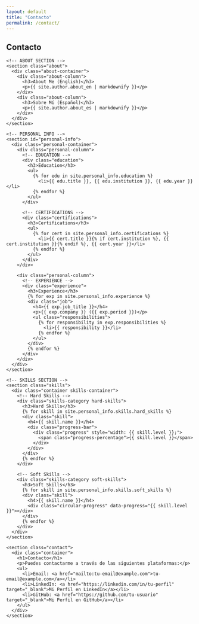 ```yaml
---
layout: default
title: "Contacto"
permalink: /contact/
---
```


<section class="contact-section">
  <div class="container">
    <h1>Contacto</h1>
    <!-- Aquí vamos a incluir la sección About y Personal Info -->

    <!-- ABOUT SECTION -->
    <section class="about">
      <div class="about-container">
        <div class="about-column">
          <h3>About Me (English)</h3>
          <p>{{ site.author.about_en | markdownify }}</p>
        </div>
        <div class="about-column">
          <h3>Sobre Mí (Español)</h3>
          <p>{{ site.author.about_es | markdownify }}</p>
        </div>
      </div>
    </section>

    <!-- PERSONAL INFO -->
    <section id="personal-info">
      <div class="personal-container">
        <div class="personal-column">
          <!-- EDUCATION -->
          <div class="education">
            <h3>Education</h3>
            <ul>
              {% for edu in site.personal_info.education %}
                <li>{{ edu.title }}, {{ edu.institution }}, {{ edu.year }}</li>
              {% endfor %}
            </ul>
          </div>

          <!-- CERTIFICATIONS -->
          <div class="certifications">
            <h3>Certifications</h3>
            <ul>
              {% for cert in site.personal_info.certifications %}
                <li>{{ cert.title }}{% if cert.institution %}, {{ cert.institution }}{% endif %}, {{ cert.year }}</li>
              {% endfor %}
            </ul>
          </div>
        </div>

        <div class="personal-column">
          <!-- EXPERIENCE -->
          <div class="experience">
            <h3>Experience</h3>
            {% for exp in site.personal_info.experience %}
            <div class="job">
              <h4>{{ exp.job_title }}</h4>
              <p>{{ exp.company }} ({{ exp.period }})</p>
              <ul class="responsibilities">
                {% for responsibility in exp.responsibilities %}
                  <li>{{ responsibility }}</li>
                {% endfor %}
              </ul>
            </div>
            {% endfor %}
          </div>
        </div>
      </div>
    </section>
    
    <!-- SKILLS SECTION -->
    <section class="skills">
      <div class="container skills-container">
        <!-- Hard Skills -->
        <div class="skills-category hard-skills">
          <h3>Hard Skills</h3>
          {% for skill in site.personal_info.skills.hard_skills %}
          <div class="skill">
            <h4>{{ skill.name }}</h4>
            <div class="progress-bar">
              <div class="progress" style="width: {{ skill.level }};">
                <span class="progress-percentage">{{ skill.level }}</span>
              </div>
            </div>
          </div>
          {% endfor %}
        </div>

        <!-- Soft Skills -->
        <div class="skills-category soft-skills">
          <h3>Soft Skills</h3>
          {% for skill in site.personal_info.skills.soft_skills %}
          <div class="skill">
            <h4>{{ skill.name }}</h4>
            <div class="circular-progress" data-progress="{{ skill.level }}"></div>
          </div>
          {% endfor %}
        </div>
      </div>
    </section>

    <section class="contact">
      <div class="container">
        <h1>Contacto</h1>
        <p>Puedes contactarme a través de las siguientes plataformas:</p>
        <ul>
          <li>Email: <a href="mailto:tu-email@example.com">tu-email@example.com</a></li>
          <li>LinkedIn: <a href="https://linkedin.com/in/tu-perfil" target="_blank">Mi Perfil en LinkedIn</a></li>
          <li>GitHub: <a href="https://github.com/tu-usuario" target="_blank">Mi Perfil en GitHub</a></li>
        </ul>
      </div>
    </section>

  </div>
</section>

<!-- JavaScript para animar los indicadores circulares -->
<script>
  document.querySelectorAll('.circular-progress').forEach(function(elem) {
    let progress = elem.getAttribute('data-progress');
    elem.style.setProperty('--progress', progress + '%');
  });
</script>
